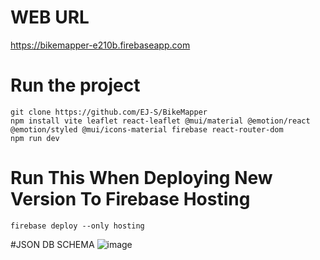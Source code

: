 # WEB URL 
https://bikemapper-e210b.firebaseapp.com

# Run the project
```
git clone https://github.com/EJ-S/BikeMapper
npm install vite leaflet react-leaflet @mui/material @emotion/react @emotion/styled @mui/icons-material firebase react-router-dom
npm run dev
```
# Run This When Deploying New Version To Firebase Hosting
```
firebase deploy --only hosting
```

#JSON DB SCHEMA
![image](https://github.com/user-attachments/assets/fe3a1e8d-8305-4ee1-92f9-8937d21b784a)
